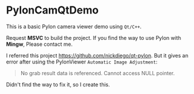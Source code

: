 # PylonCamQtDemo
This is a basic Pylon camera viewer demo using `Qt/C++`.

Request **MSVC** to build the project.
If you find the way to use Pylon with **Mingw**, Please contact me.

I referred this project https://github.com/nickdiego/qt-pylon.
But it gives an error after using the PylonViewer `Automatic Image Adjustment`:
> No grab result data is referenced. Cannot access NULL pointer.

Didn't find the way to fix it, so I create this.
